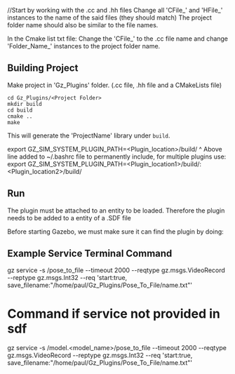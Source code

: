 //Start by working with the .cc and .hh files
Change all 'CFile_' and 'HFile_' instances to the name of the said files (they should match)
The project folder name should also be similar to the file names.

In the Cmake list txt file: Change the 'CFile_' to the .cc file name and change 'Folder_Name_' instances to the project folder name.

## Building Project

Make project in 'Gz_Plugins' folder. (.cc file, .hh file and a CMakeLists file)

~~~
cd Gz_Plugins/<Project Folder>
mkdir build
cd build
cmake ..
make
~~~

This will generate the 'ProjectName' library under `build`.

export GZ_SIM_SYSTEM_PLUGIN_PATH=<Plugin_location>/build/ 
^ Above line added to ~/.bashrc file to permanently include, for multiple plugins use:
export GZ_SIM_SYSTEM_PLUGIN_PATH=<Plugin_location1>/build/:<Plugin_location2>/build/  

## Run

The plugin must be attached to an entity to be loaded. Therefore the plugin needs to be added to a entity of a .SDF file

Before starting Gazebo, we must make sure it can find the plugin by doing:


## Example Service Terminal Command

gz service -s /pose_to_file --timeout 2000 --reqtype gz.msgs.VideoRecord --reptype gz.msgs.Int32 --req 'start:true, save_filename:"/home/paul/Gz_Plugins/Pose_To_File/name.txt"'

# Command if service not provided in sdf
gz service -s /model.<model_name>/pose_to_file --timeout 2000 --reqtype gz.msgs.VideoRecord --reptype gz.msgs.Int32 --req 'start:true, save_filename:"/home/paul/Gz_Plugins/Pose_To_File/name.txt"'

